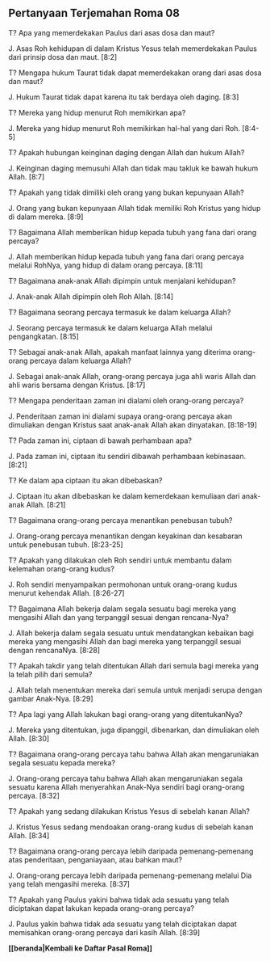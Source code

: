 ## Pertanyaan Terjemahan Roma 08 ##

T? Apa yang memerdekakan Paulus dari asas dosa dan maut?

J. Asas Roh kehidupan di dalam Kristus Yesus telah memerdekakan Paulus dari prinsip dosa dan maut. [8:2]

T? Mengapa hukum Taurat tidak dapat memerdekakan orang dari asas dosa dan maut?

J. Hukum Taurat tidak dapat karena itu tak berdaya oleh daging. [8:3]

T? Mereka yang hidup menurut Roh memikirkan apa?

J. Mereka yang hidup menurut Roh memikirkan hal-hal yang dari Roh. [8:4-5]

T? Apakah hubungan keinginan daging dengan Allah dan hukum Allah?

J. Keinginan daging memusuhi Allah dan tidak mau takluk ke bawah hukum Allah. [8:7]

T? Apakah yang tidak dimiliki oleh orang yang bukan kepunyaan Allah?

J. Orang yang bukan kepunyaan Allah tidak memiliki Roh Kristus yang hidup di dalam mereka. [8:9]

T? Bagaimana Allah memberikan hidup kepada tubuh yang fana dari orang percaya?

J. Allah memberikan hidup kepada tubuh yang fana dari orang percaya melalui RohNya, yang hidup di dalam orang percaya. [8:11]

T? Bagaimana anak-anak Allah dipimpin untuk menjalani kehidupan?

J. Anak-anak Allah dipimpin oleh Roh Allah. [8:14]

T? Bagaimana seorang percaya termasuk ke dalam keluarga Allah?

J. Seorang percaya termasuk ke dalam keluarga Allah melalui pengangkatan. [8:15]

T? Sebagai anak-anak Allah, apakah manfaat lainnya yang diterima orang-orang percaya dalam keluarga Allah?

J. Sebagai anak-anak Allah, orang-orang percaya juga ahli waris Allah dan ahli waris bersama dengan Kristus. [8:17]

T? Mengapa penderitaan zaman ini dialami oleh orang-orang percaya?

J. Penderitaan zaman ini dialami supaya orang-orang percaya akan dimuliakan dengan Kristus saat anak-anak Allah akan dinyatakan. [8:18-19]

T? Pada zaman ini, ciptaan di bawah perhambaan apa?

J. Pada zaman ini, ciptaan itu sendiri dibawah perhambaan kebinasaan. [8:21]

T? Ke dalam apa ciptaan itu akan dibebaskan?

J. Ciptaan itu akan dibebaskan ke dalam kemerdekaan kemuliaan dari anak-anak Allah. [8:21]

T? Bagaimana orang-orang percaya menantikan penebusan tubuh?

J. Orang-orang percaya menantikan dengan keyakinan dan kesabaran untuk penebusan tubuh. [8:23-25]

T? Apakah yang dilakukan oleh Roh sendiri untuk membantu dalam kelemahan orang-orang kudus?

J. Roh sendiri menyampaikan permohonan untuk orang-orang kudus menurut kehendak Allah. [8:26-27]

T? Bagaimana Allah bekerja dalam segala sesuatu bagi mereka yang mengasihi Allah dan yang terpanggil sesuai dengan rencana-Nya?

J. Allah bekerja dalam segala sesuatu untuk mendatangkan kebaikan bagi mereka yang mengasihi Allah dan bagi mereka yang terpanggil sesuai dengan rencanaNya. [8:28]

T? Apakah takdir yang telah ditentukan Allah dari semula bagi mereka yang Ia telah pilih dari semula?

J. Allah telah menentukan mereka dari semula untuk menjadi serupa dengan gambar Anak-Nya. [8:29]

T? Apa lagi yang Allah lakukan bagi orang-orang yang ditentukanNya?

J. Mereka yang ditentukan, juga dipanggil, dibenarkan, dan dimuliakan oleh Allah. [8:30]

T? Bagaimana orang-orang percaya tahu bahwa Allah akan mengaruniakan segala sesuatu kepada mereka?

J. Orang-orang percaya tahu bahwa Allah akan mengaruniakan segala sesuatu karena Allah menyerahkan Anak-Nya sendiri bagi orang-orang percaya. [8:32]

T? Apakah yang sedang dilakukan Kristus Yesus di sebelah kanan Allah?

J. Kristus Yesus sedang mendoakan orang-orang kudus di sebelah kanan Allah. [8:34]

T? Bagaimana orang-orang percaya lebih daripada pemenang-pemenang atas penderitaan, penganiayaan, atau bahkan maut?

J. Orang-orang percaya lebih daripada pemenang-pemenang melalui Dia yang telah mengasihi mereka. [8:37]

T? Apakah yang Paulus yakini bahwa tidak ada sesuatu yang telah diciptakan dapat lakukan kepada orang-orang percaya?

J. Paulus yakin bahwa tidak ada sesuatu yang telah diciptakan dapat memisahkan orang-orang percaya dari kasih Allah. [8:39]

__[[beranda|Kembali ke Daftar Pasal Roma]]__

